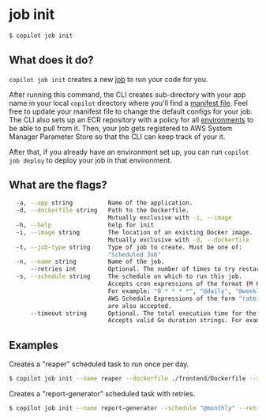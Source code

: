 # job init
```bash
$ copilot job init
```

## What does it do?

`copilot job init` creates a new [job](../concepts/jobs.en.md) to run your code for you. 

After running this command, the CLI creates sub-directory with your app name in your local `copilot` directory where you'll find a [manifest file](../manifest/overview.en.md). Feel free to update your manifest file to change the default configs for your job. The CLI also sets up an ECR repository with a policy for all [environments](../concepts/environments.en.md) to be able to pull from it. Then, your job gets registered to AWS System Manager Parameter Store so that the CLI can keep track of your it.

After that, if you already have an environment set up, you can run `copilot job deploy` to deploy your job in that environment.

## What are the flags?

```bash
  -a, --app string          Name of the application.
  -d, --dockerfile string   Path to the Dockerfile.
                            Mutually exclusive with -i, --image
  -h, --help                help for init
  -i, --image string        The location of an existing Docker image.
                            Mutually exclusive with -d, --dockerfile
  -t, --job-type string     Type of job to create. Must be one of:
                            "Scheduled Job"
  -n, --name string         Name of the job.
      --retries int         Optional. The number of times to try restarting the job on a failure.
  -s, --schedule string     The schedule on which to run this job. 
                            Accepts cron expressions of the format (M H DoM M DoW) and schedule definition strings. 
                            For example: "0 * * * *", "@daily", "@weekly", "@every 1h30m".
                            AWS Schedule Expressions of the form "rate(10 minutes)" or "cron(0 12 L * ? 2021)"
                            are also accepted.
      --timeout string      Optional. The total execution time for the task, including retries.
                            Accepts valid Go duration strings. For example: "2h", "1h30m", "900s".
```

## Examples

 Creates a "reaper" scheduled task to run once per day.
```bash
$ copilot job init --name reaper --dockerfile ./frontend/Dockerfile --schedule "every 2 hours"
```
Creates a "report-generator" scheduled task with retries.
```bash
$ copilot job init --name report-generator --schedule "@monthly" --retries 3 --timeout 900s
```
